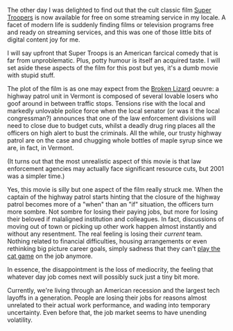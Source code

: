 The other day I was delighted to find out that the cult classic film [Super Troopers](https://www.imdb.com/title/tt0247745/) is now available for free on some streaming service in my locale. A facet of modern life is suddenly finding films or television programs free and ready on streaming services, and this was one of those little bits of digital content joy for me. 

I will say upfront that Super Troops is an American farcical comedy that is far from unproblematic. Plus, potty humour is itself an acquired taste. I will set aside these aspects of the film for this post but yes, it's a dumb movie with stupid stuff. 

The plot of the film is as one may expect from the [Broken Lizard](https://en.wikipedia.org/wiki/Broken_Lizard) oeuvre: a highway patrol unit in Vermont is composed of several lovable losers who goof around in between traffic stops. Tensions rise with the local and markedly unlovable police force when the local senator (or was it the local congressman?) announces that one of the law enforcement divisions will need to close due to budget cuts, whilst a deadly drug ring places all the officers on high alert to bust the criminals. All the while, our trusty highway patrol are on the case and chugging whole bottles of maple syrup since we are, in fact, in Vermont.

(It turns out that the most unrealistic aspect of this movie is that law enforcement agencies may actually face significant resource cuts, but 2001 was a simpler time.)

Yes, this movie is silly but one aspect of the film really struck me. When the captain of the highway patrol starts hinting that the closure of the highway patrol becomes more of a "when" than an "if" situation, the officers turn more sombre. Not sombre for losing their paying jobs, but more for losing their beloved if malaligned institution and colleagues. In fact, discussions of moving out of town or picking up other work happen almost instantly and without any resentment. The real feeling is losing their _current_ team. Nothing related to financial difficulties, housing arrangements or even rethinking big picture career goals, simply sadness that they can't [play the cat game](https://www.youtube.com/watch?v=1rlSjdnAKY4) on the job anymore.

In essence, the disappointment is the loss of mediocrity, the feeling that whatever day job comes next will possibly suck just a tiny bit more.

Currently, we're living through an American recession and the largest tech layoffs in a generation. People are losing their jobs for reasons almost unrelated to their actual work performance, and wading into temporary uncertainty. Even before that, the job market seems to have unending volatility. 



